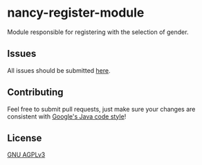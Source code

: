 # nancy-register-module
Module responsible for registering with the selection of gender.

## Issues
All issues should be submitted [here](https://github.com/communityforcoders/nancy/issues).

## Contributing
Feel free to submit pull requests, just make sure your changes are consistent with 
[Google's Java code style](https://google.github.io/styleguide/javaguide.html)!

## License
[GNU AGPLv3](LICENSE)
